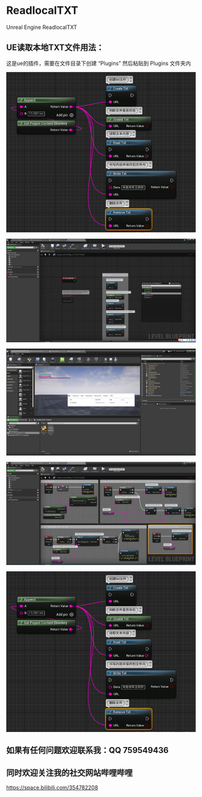 # ReadlocalTXT
Unreal Engine ReadlocalTXT

## UE读取本地TXT文件用法：
这是ue的插件，需要在文件目录下创建 “Plugins”
然后粘贴到 Plugins 文件夹内 

![image](https://raw.githubusercontent.com/FatsWang/ReadlocalTXT/UE5.0.2/RendmeData/data.png)

![image](https://raw.githubusercontent.com/FatsWang/ReadlocalTXT/UE5.0.2/RendmeData/All%20nodes.png)

![image](https://raw.githubusercontent.com/FatsWang/ReadlocalTXT/UE5.0.2/RendmeData/Demo%20print.png)

![image](https://raw.githubusercontent.com/FatsWang/ReadlocalTXT/UE5.0.2/RendmeData/Use%20node.png)

![image](https://raw.githubusercontent.com/FatsWang/ReadlocalTXT/UE5.0.2/RendmeData/data.png)

## 如果有任何问题欢迎联系我：QQ 759549436
## 同时欢迎关注我的社交网站哔哩哔哩
https://space.bilibili.com/354782208
